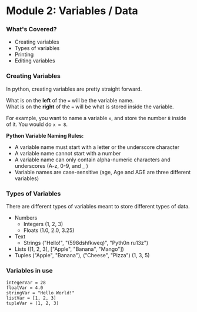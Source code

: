 # Module 2: Variables / Data
### What's Covered?
- Creating variables
- Types of variables
- Printing
- Editing variables

### Creating Variables
In python, creating variables are pretty straight forward.  
  
What is on the __left__ of the `=` will be the variable name.  
What is on the __right__ of the `=` will be what is stored inside the variable.

For example, you want to name a variable `x`, and store the number `8` inside of it. You would do `x = 8`.  

**Python Variable Naming Rules:**
- A variable name must start with a letter or the underscore character
- A variable name cannot start with a number
- A variable name can only contain alpha-numeric characters and underscores (A-z, 0-9, and _ )
- Variable names are case-sensitive (age, Age and AGE are three different variables)

### Types of Variables
There are different types of variables meant to store different types of data.
- Numbers
  - Integers (1, 2, 3)
  - Floats (1.0, 2.0, 3.25)
- Text
  - Strings ("Hello!", "(598dshfkweq)", "Pyth0n ru13z")
- Lists ([1, 2, 3], ["Apple", "Banana", "Mango"])
- Tuples ("Apple", "Banana"), ("Cheese", "Pizza") (1, 3, 5)

### Variables in use
```
integerVar = 28
floatVar = 4.0
stringVar = "Hello World!"
listVar = [1, 2, 3]
tupleVar = (1, 2, 3)
```
